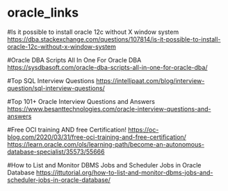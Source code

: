 # oracle_links

#Is it possible to install oracle 12c without X window system<br>
https://dba.stackexchange.com/questions/107814/is-it-possible-to-install-oracle-12c-without-x-window-system

#Oracle DBA Scripts All In One For Oracle DBA
https://sysdbasoft.com/oracle-dba-scripts-all-in-one-for-oracle-dba/

#Top SQL Interview Questions
https://intellipaat.com/blog/interview-question/sql-interview-questions/

#Top 101+ Oracle Interview Questions and Answers
https://www.besanttechnologies.com/oracle-interview-questions-and-answers

#Free OCI training AND free Certification!
https://oc-blog.com/2020/03/31/free-oci-training-and-free-certification/
https://learn.oracle.com/ols/learning-path/become-an-autonomous-database-specialist/35573/55666

#How to List and Monitor DBMS Jobs and Scheduler Jobs in Oracle Database
https://ittutorial.org/how-to-list-and-monitor-dbms-jobs-and-scheduler-jobs-in-oracle-database/
